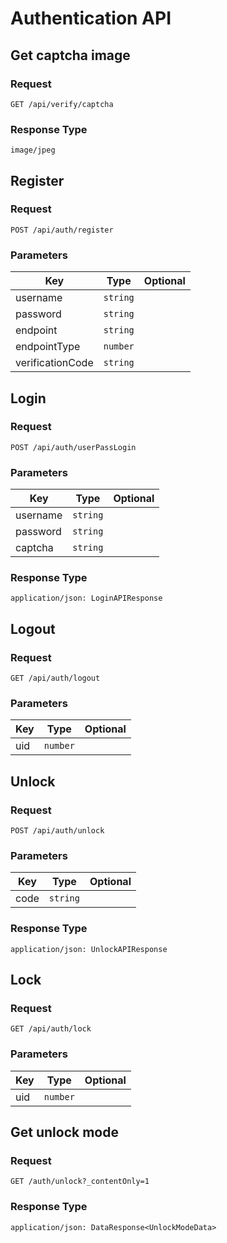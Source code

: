 # Authentication API

## Get captcha image

### Request

```
GET /api/verify/captcha
```

### Response Type

```
image/jpeg
```

## Register

### Request

```
POST /api/auth/register
```

### Parameters

| Key | Type | Optional |
|-|-|-|
| username | `string` | |
| password | `string` | |
| endpoint | `string` | |
| endpointType | `number` | |
| verificationCode | `string` | |

## Login

### Request

```
POST /api/auth/userPassLogin
```

### Parameters

| Key | Type | Optional |
|-|-|-|
| username | `string` | |
| password | `string` | |
| captcha | `string` | |

### Response Type

```
application/json: LoginAPIResponse
```

## Logout

### Request

```
GET /api/auth/logout
```

### Parameters

| Key | Type | Optional |
|-|-|-|
| uid | `number` | |

## Unlock

### Request

```
POST /api/auth/unlock
```

### Parameters

| Key | Type | Optional |
|-|-|-|
| code | `string` | |

### Response Type

```
application/json: UnlockAPIResponse
```

## Lock

### Request

```
GET /api/auth/lock
```

### Parameters

| Key | Type | Optional |
|-|-|-|
| uid | `number` | |

## Get unlock mode

### Request

```
GET /auth/unlock?_contentOnly=1
```

### Response Type

```
application/json: DataResponse<UnlockModeData>
```
